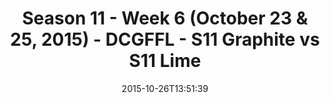 ---
title: Season 11 - Week 6 (October 23 & 25, 2015) - DCGFFL - S11 Graphite vs S11 Lime
teams-score:
- team: _teams/s11-graphite.md
  score: 30
- team: _teams/s11-lime.md
  score: 0
mvp: Barry Mauck (Graphite), MopTop (Lime)
game-ball: ''
season: 11
week: 6
date: '2015-10-26T13:51:39'
pageid: season-11-week-6-926-vs-928
---